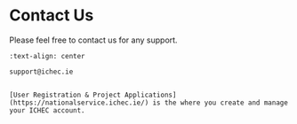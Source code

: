 # Contact Us

Please feel free to contact us for any support.


```{card} Support Desk
:text-align: center

support@ichec.ie

```

```{card} User Registration portal.

[User Registration & Project Applications](https://nationalservice.ichec.ie/) is the where you create and manage your ICHEC account.

```